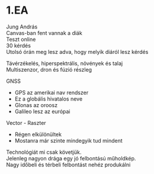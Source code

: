 # 1.EA

Jung András  
Canvas-ban fent vannak a diák  
Teszt online  
30 kérdés  
Utolsó órán meg lesz adva, hogy melyik diáról lesz kérdés  

Távérzékelés, hiperspektrális, növények és talaj  
Multiszenzor, dron és fúzió részleg  

GNSS
- GPS az amerikai nav rendszer
- Ez a globális hivatalos neve
- Glonas az oroosz
- Galileo lesz az európai

Vector - Raszter
- Régen elkülönültek
- Mostanra már szinte mindegyik tud mindent

Technológiát mi csak követjük.  
Jelenleg nagyon drága egy jó felbontású műholdkép.  
Nagy időbeli és térbeli felbontást nehéz produkálni

